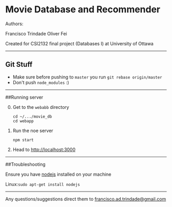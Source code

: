 # Movie Database and Recommender
 
Authors:

Francisco Trindade
Oliver Fei

Created for CSI2132 final project (Databases I) at University of Ottawa

---------------------
## Git Stuff

- Make sure before pushing to `master` you run `git rebase origin/master`
- Don't push `node_modules` :)

--------------------

##Running server 

0. Get to the `webabb` directory
    ```
    cd ~/.../movie_db
    cd webapp
    ```
1. Run the noe server
    ```
    npm start
    ```
2. Head to [http://localhost:3000](http://localhost:3000)

------------------

##Troubleshooting

Ensure you have [nodejs](https://nodejs.org/en/) installed on your machine

Linux:`sudo apt-get install nodejs`

-------------------

Any questions/suggestions direct them to francisco.ad.trindade@gmail.com
